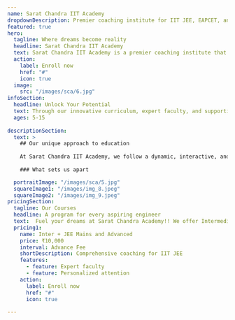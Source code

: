 ```yaml
---
name: Sarat Chandra IIT Academy
dropdownDescription: Premier coaching institute for IIT JEE, EAPCET, and other competitive exams.
featured: true
hero:
  tagline: Where dreams become reality
  headline: Sarat Chandra IIT Academy
  text: Sarat Chandra IIT Academy is a premier coaching institute that provides comprehensive training for IIT JEE, EAPCET, and other competitive exams.
  action:
    label: Enroll now
    href: "#"
    icon: true
  image:
    src: "/images/sca/6.jpg"
infoSection:
  headline: Unlock Your Potential
  text: Through our innovative curriculum, expert faculty, and supportive learning environment, we help students unlock their full potential and pave the way for a bright future.
  ages: 5-15
  
descriptionSection:
  text: >
    ## Our unique approach to education
            
    At Sarat Chandra IIT Academy, we follow a dynamic, interactive, and joyful teaching methodology to ensure stress-free education. Our experienced faculty, including IIT alumni and retired professors, provide personalized attention to each student, focusing on high-scoring topics and fundamentals.
        
    ### What sets us apart

  portraitImage: "/images/sca/5.jpg"
  squareImage1: "/images/img_8.jpeg"
  squareImage2: "/images/img_9.jpeg"
pricingSection:
  tagline: Our Courses
  headline: A program for every aspiring engineer
  text:  Fuel your dreams at Sarat Chandra Academy!! We offer Intermediate courses in MPC, MEC, HEC, and CEC, plus top-notch prep for exams like JEE, EAPCET, SAT, NDA, BITSAT, CLAT, and IPMAT. Our rockstar teachers and cutting edge AI-driven teaching methods create a space where you can grow, unleash your potential, and achieve your goals.
  pricing1:
    name: Inter + JEE Mains and Advanced
    price: ₹10,000
    interval: Advance Fee
    shortDescription: Comprehensive coaching for IIT JEE
    features:
      - feature: Expert faculty
      - feature: Personalized attention
    action:
      label: Enroll now
      href: "#"
      icon: true
  
---
```

